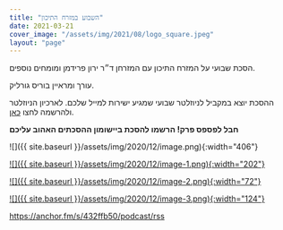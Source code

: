 ```yaml
---
title: "השבוע במזרח התיכון"
date: 2021-03-21
cover_image: "/assets/img/2021/08/logo_square.jpeg"
layout: "page"
---
```


הסכת שבועי על המזרח התיכון עם המזרחן ד״ר ירון פרידמן ומומחים נוספים. 

עורך ומראיין בוריס גורליק. 

ההסכת יוצא במקביל לניוזלטר שבועי שמגיע ישירות למייל שלכם. לארכיון הניוזלטר ולהרשמה לחצו [כאן](https://us7.campaign-archive.com/home/?u=11fe1442157d219f56c36d2a9&id=e0b5399e69).

**חבל לפספס פרק! הרשמו להסכת ביישומון ההסכתים האהוב עליכם**

![]({{ site.baseurl }}/assets/img/2020/12/image.png){:width="406"}

[![]({{ site.baseurl }}/assets/img/2020/12/image-1.png){:width="202"}](https://podcasts.google.com/feed/aHR0cHM6Ly9hbmNob3IuZm0vcy80MzJmZmI1MC9wb2RjYXN0L3Jzcw==)

[![]({{ site.baseurl }}/assets/img/2020/12/image-2.png){:width="72"}](https://open.spotify.com/show/3OdAqLobBlbxcIPL9UDDpD)

[![]({{ site.baseurl }}/assets/img/2020/12/image-3.png){:width="124"}](https://anchor.fm/s/432ffb50/podcast/rss)

[<https://anchor.fm/s/432ffb50/podcast/rss>](https://anchor.fm/s/432ffb50/podcast/rss)
